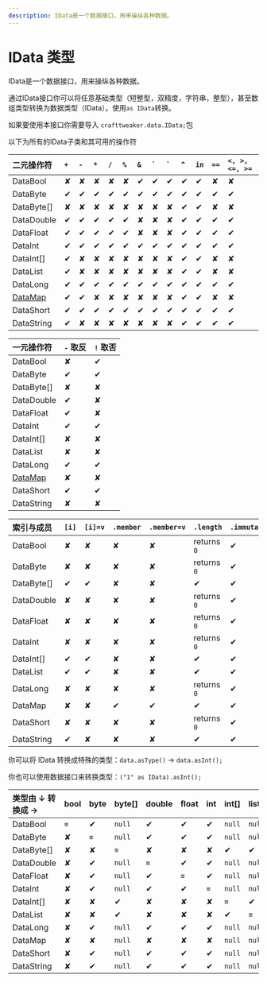 ```yaml
---
description: IData是一个数据接口，用来操纵各种数据。
---
```


# IData 类型



IData是一个数据接口，用来操纵各种数据。

通过IData接口你可以将任意基础类型（短整型，双精度，字符串，整型），甚至数组类型转换为数据类型（IData）。使用`as IData`转换。

如果要使用本接口你需要导入 `crafttweaker.data.IData;`包

以下为所有的IData子类和其可用的操作符

| 二元操作符 | `+` | `-` | `*` | `/` | `%` | `&` | \` | \` | `^` | `in` | `==` | `<, >, <=, >=` |
| :--- | :--- | :--- | :--- | :--- | :--- | :--- | :--- | :--- | :--- | :--- | :--- | :--- |
| DataBool | ✘ | ✘ | ✘ | ✘ | ✘ | ✔ | ✔ | ✔ | ✔ | ✔ | ✘ | ✘ |
| DataByte | ✔ | ✔ | ✔ | ✔ | ✔ | ✔ | ✔ | ✔ | ✔ | ✔ | ✔ | ✔ |
| DataByte\[\] | ✘ | ✘ | ✘ | ✘ | ✘ | ✘ | ✘ | ✘ | ✔ | ✔ | ✘ | ✘ |
| DataDouble | ✔ | ✔ | ✔ | ✔ | ✔ | ✘ | ✘ | ✘ | ✔ | ✔ | ✔ | ✔ |
| DataFloat | ✔ | ✔ | ✔ | ✔ | ✔ | ✘ | ✘ | ✘ | ✔ | ✔ | ✔ | ✔ |
| DataInt | ✔ | ✔ | ✔ | ✔ | ✔ | ✔ | ✔ | ✔ | ✔ | ✔ | ✔ | ✔ |
| DataInt\[\] | ✔ | ✘ | ✘ | ✘ | ✘ | ✘ | ✘ | ✘ | ✔ | ✔ | ✘ | ✘ |
| DataList | ✔ | ✘ | ✘ | ✘ | ✘ | ✘ | ✘ | ✘ | ✔ | ✔ | ✘ | ✘ |
| DataLong | ✔ | ✔ | ✔ | ✔ | ✔ | ✔ | ✔ | ✔ | ✔ | ✔ | ✔ | ✔ |
| [DataMap](https://crafttweaker.readthedocs.io/zh_CN/latest/Vanilla/Data/DataMap) | ✔ | ✔ | ✘ | ✘ | ✘ | ✘ | ✘ | ✘ | ✔ | ✔ | ✘ | ✘ |
| DataShort | ✔ | ✔ | ✔ | ✔ | ✔ | ✔ | ✔ | ✔ | ✔ | ✔ | ✔ | ✔ |
| DataString | ✔ | ✘ | ✘ | ✘ | ✘ | ✘ | ✘ | ✘ | ✔ | ✔ | ✔ | ✔ |

| 一元操作符 | `-` 取反 | `!` 取否 |
| :--- | :--- | :--- |
| DataBool | ✘ | ✔ |
| DataByte | ✔ | ✔ |
| DataByte\[\] | ✘ | ✘ |
| DataDouble | ✔ | ✘ |
| DataFloat | ✔ | ✘ |
| DataInt | ✔ | ✔ |
| DataInt\[\] | ✘ | ✘ |
| DataList | ✘ | ✘ |
| DataLong | ✔ | ✔ |
| [DataMap](https://crafttweaker.readthedocs.io/zh_CN/latest/Vanilla/Data/DataMap) | ✘ | ✘ |
| DataShort | ✔ | ✔ |
| DataString | ✘ | ✘ |

| 索引与成员 | `[i]` | `[i]=v` | `.member` | `.member=v` | `.length` | `.immutable` | `.update(v)` |
| :--- | :--- | :--- | :--- | :--- | :--- | :--- | :--- |
| DataBool | ✘ | ✘ | ✘ | ✘ | returns `0` | ✔ | ✔ |
| DataByte | ✘ | ✘ | ✘ | ✘ | returns `0` | ✔ | ✔ |
| DataByte\[\] | ✔ | ✔ | ✘ | ✘ | ✔ | ✔ | ✔ |
| DataDouble | ✘ | ✘ | ✘ | ✘ | returns `0` | ✔ | ✔ |
| DataFloat | ✘ | ✘ | ✘ | ✘ | returns `0` | ✔ | ✔ |
| DataInt | ✘ | ✘ | ✘ | ✘ | returns `0` | ✔ | ✔ |
| DataInt\[\] | ✔ | ✔ | ✘ | ✘ | ✔ | ✔ | ✔ |
| DataList | ✔ | ✔ | ✘ | ✘ | ✔ | ✔ | ✔ |
| DataLong | ✘ | ✘ | ✘ | ✘ | returns `0` | ✔ | ✔ |
| DataMap | ✘ | ✘ | ✔ | ✔ | ✔ | ✔ | ✔ |
| DataShort | ✘ | ✘ | ✘ | ✘ | returns `0` | ✔ | ✔ |
| DataString | ✔ | ✘ | ✘ | ✘ | ✔ | ✔ | ✔ |

你可以将 IData 转换成特殊的类型：`data.asType()` → `data.asInt();`

你也可以使用数据接口来转换类型：`("1" as IData).asInt();`

| 类型由 ↓ 转换成 → | bool | byte | byte\[\] | double | float | int | int\[\] | list | long | [Map](https://crafttweaker.readthedocs.io/zh_CN/latest/AdvancedFunctions/Associative_Arrays) | short | string |
| :--- | :--- | :--- | :--- | :--- | :--- | :--- | :--- | :--- | :--- | :--- | :--- | :--- |
| DataBool | `≡` | ✔ | `null` | ✔ | ✔ | ✔ | `null` | `null` | ✔ | `null` | ✔ | ✔ |
| DataByte | ✘ | `≡` | `null` | ✔ | ✔ | ✔ | `null` | `null` | ✔ | `null` | ✔ | ✔ |
| DataByte\[\] | ✘ | ✘ | `≡` | ✘ | ✘ | ✘ | ✔ | ✔ | ✘ | `null` | ✘ | ✔ |
| DataDouble | ✘ | ✔ | `null` | `≡` | ✔ | ✔ | `null` | `null` | ✔ | `null` | ✔ | ✔ |
| DataFloat | ✘ | ✔ | `null` | ✔ | `≡` | ✔ | `null` | `null` | ✔ | `null` | ✔ | ✔ |
| DataInt | ✘ | ✔ | `null` | ✔ | ✔ | `≡` | `null` | `null` | ✔ | `null` | ✔ | ✔ |
| DataInt\[\] | ✘ | ✘ | ✔ | ✘ | ✘ | ✘ | `≡` | ✔ | ✘ | `null` | ✘ | ✔ |
| DataList | ✘ | ✘ | ✔ | ✘ | ✘ | ✘ | ✔ | `≡` | ✘ | `null` | ✘ | ✔ |
| DataLong | ✘ | ✔ | `null` | ✔ | ✔ | ✔ | `null` | `null` | `≡` | `null` | ✔ | ✔ |
| DataMap | ✘ | ✘ | `null` | ✘ | ✘ | ✘ | `null` | `null` | ✘ | `≡` | ✘ | ✔ |
| DataShort | ✘ | ✔ | `null` | ✔ | ✔ | ✔ | `null` | `null` | ✔ | `null` | `≡` | ✔ |
| DataString | ✘ | ✔ | `null` | ✔ | ✔ | ✔ | `null` | `null` | ✔ | `null` | ✔ | `≡` |

